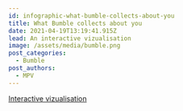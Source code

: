 ```yaml
---
id: infographic-what-bumble-collects-about-you
title: What Bumble collects about you
date: 2021-04-19T13:19:41.915Z
lead: An interactive vizualisation
image: /assets/media/bumble.png
post_categories:
  - Bumble
post_authors:
  - MPV
---
```

[Interactive vizualisation](https://tinyurl.com/y4t5w48z)